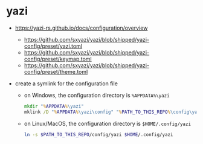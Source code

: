 # yazi

- https://yazi-rs.github.io/docs/configuration/overview
  - https://github.com/sxyazi/yazi/blob/shipped/yazi-config/preset/yazi.toml
  - https://github.com/sxyazi/yazi/blob/shipped/yazi-config/preset/keymap.toml
  - https://github.com/sxyazi/yazi/blob/shipped/yazi-config/preset/theme.toml

- create a symlink for the configuration file

  - on Windows, the configuration directory is `%APPDATA%\yazi`

    ```bat
    mkdir "%APPDATA%\yazi"
    mklink /D "%APPDATA%\yazi\config" "%PATH_TO_THIS_REPO%\config\yazi"
    ```

  - on Linux/MacOS, the configuration directory is `$HOME/.config/yazi`
    ```sh
    ln -s $PATH_TO_THIS_REPO/config/yazi $HOME/.config/yazi
    ```

